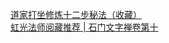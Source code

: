   
[道家打坐修炼十二步秘法（收藏）](http://www.dianyue.me/archives/121/2w5m2pdt2o362f6h/)  
[虹光法师阅藏推荐 |​ 石门文字禅卷第十](http://www.dianyue.me/archives/856/eytx36ay9mivgye6/)